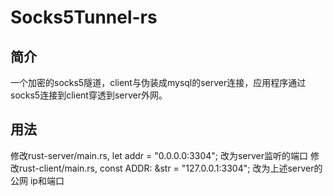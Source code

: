# Socks5Tunnel-rs
## 简介

一个加密的socks5隧道，client与伪装成mysql的server连接，应用程序通过socks5连接到client穿透到server外网。

## 用法

修改rust-server/main.rs, let addr = "0.0.0.0:3304"; 改为server监听的端口
修改rust-client/main.rs, const ADDR: &str = "127.0.0.1:3304"; 改为上述server的公网 ip和端口